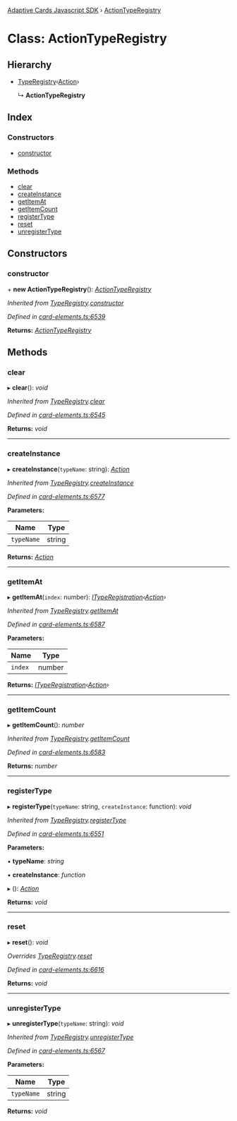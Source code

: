 [Adaptive Cards Javascript SDK](../README.md) › [ActionTypeRegistry](actiontyperegistry.md)

# Class: ActionTypeRegistry

## Hierarchy

* [TypeRegistry](typeregistry.md)‹[Action](action.md)›

  ↳ **ActionTypeRegistry**

## Index

### Constructors

* [constructor](actiontyperegistry.md#constructor)

### Methods

* [clear](actiontyperegistry.md#clear)
* [createInstance](actiontyperegistry.md#createinstance)
* [getItemAt](actiontyperegistry.md#getitemat)
* [getItemCount](actiontyperegistry.md#getitemcount)
* [registerType](actiontyperegistry.md#registertype)
* [reset](actiontyperegistry.md#reset)
* [unregisterType](actiontyperegistry.md#unregistertype)

## Constructors

###  constructor

\+ **new ActionTypeRegistry**(): *[ActionTypeRegistry](actiontyperegistry.md)*

*Inherited from [TypeRegistry](typeregistry.md).[constructor](typeregistry.md#constructor)*

*Defined in [card-elements.ts:6539](https://github.com/microsoft/AdaptiveCards/blob/a61c5fd56/source/nodejs/adaptivecards/src/card-elements.ts#L6539)*

**Returns:** *[ActionTypeRegistry](actiontyperegistry.md)*

## Methods

###  clear

▸ **clear**(): *void*

*Inherited from [TypeRegistry](typeregistry.md).[clear](typeregistry.md#clear)*

*Defined in [card-elements.ts:6545](https://github.com/microsoft/AdaptiveCards/blob/a61c5fd56/source/nodejs/adaptivecards/src/card-elements.ts#L6545)*

**Returns:** *void*

___

###  createInstance

▸ **createInstance**(`typeName`: string): *[Action](action.md)*

*Inherited from [TypeRegistry](typeregistry.md).[createInstance](typeregistry.md#createinstance)*

*Defined in [card-elements.ts:6577](https://github.com/microsoft/AdaptiveCards/blob/a61c5fd56/source/nodejs/adaptivecards/src/card-elements.ts#L6577)*

**Parameters:**

Name | Type |
------ | ------ |
`typeName` | string |

**Returns:** *[Action](action.md)*

___

###  getItemAt

▸ **getItemAt**(`index`: number): *[ITypeRegistration](../interfaces/ityperegistration.md)‹[Action](action.md)›*

*Inherited from [TypeRegistry](typeregistry.md).[getItemAt](typeregistry.md#getitemat)*

*Defined in [card-elements.ts:6587](https://github.com/microsoft/AdaptiveCards/blob/a61c5fd56/source/nodejs/adaptivecards/src/card-elements.ts#L6587)*

**Parameters:**

Name | Type |
------ | ------ |
`index` | number |

**Returns:** *[ITypeRegistration](../interfaces/ityperegistration.md)‹[Action](action.md)›*

___

###  getItemCount

▸ **getItemCount**(): *number*

*Inherited from [TypeRegistry](typeregistry.md).[getItemCount](typeregistry.md#getitemcount)*

*Defined in [card-elements.ts:6583](https://github.com/microsoft/AdaptiveCards/blob/a61c5fd56/source/nodejs/adaptivecards/src/card-elements.ts#L6583)*

**Returns:** *number*

___

###  registerType

▸ **registerType**(`typeName`: string, `createInstance`: function): *void*

*Inherited from [TypeRegistry](typeregistry.md).[registerType](typeregistry.md#registertype)*

*Defined in [card-elements.ts:6551](https://github.com/microsoft/AdaptiveCards/blob/a61c5fd56/source/nodejs/adaptivecards/src/card-elements.ts#L6551)*

**Parameters:**

▪ **typeName**: *string*

▪ **createInstance**: *function*

▸ (): *[Action](action.md)*

**Returns:** *void*

___

###  reset

▸ **reset**(): *void*

*Overrides [TypeRegistry](typeregistry.md).[reset](typeregistry.md#abstract-reset)*

*Defined in [card-elements.ts:6616](https://github.com/microsoft/AdaptiveCards/blob/a61c5fd56/source/nodejs/adaptivecards/src/card-elements.ts#L6616)*

**Returns:** *void*

___

###  unregisterType

▸ **unregisterType**(`typeName`: string): *void*

*Inherited from [TypeRegistry](typeregistry.md).[unregisterType](typeregistry.md#unregistertype)*

*Defined in [card-elements.ts:6567](https://github.com/microsoft/AdaptiveCards/blob/a61c5fd56/source/nodejs/adaptivecards/src/card-elements.ts#L6567)*

**Parameters:**

Name | Type |
------ | ------ |
`typeName` | string |

**Returns:** *void*
